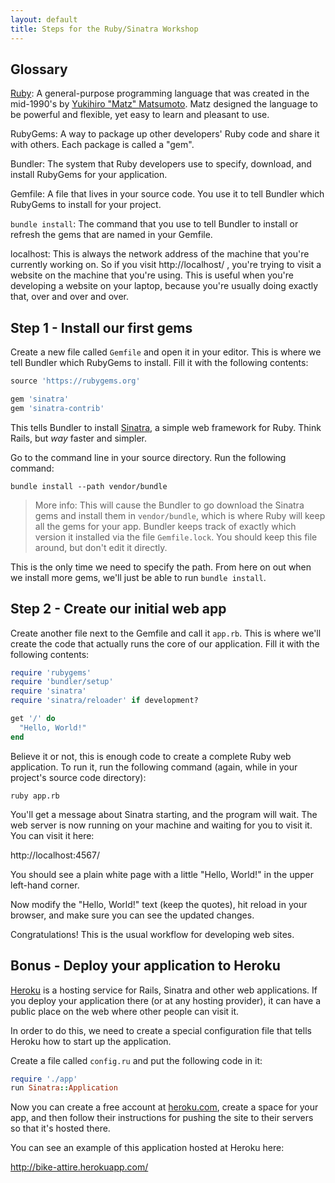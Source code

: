 ```yaml
---
layout: default
title: Steps for the Ruby/Sinatra Workshop
---
```


## Glossary

[Ruby](https://www.ruby-lang.org/en/): A general-purpose programming language that was created in the mid-1990's by [Yukihiro "Matz" Matsumoto](http://en.wikipedia.org/wiki/Yukihiro_Matsumoto). Matz designed the language to be powerful and flexible, yet easy to learn and pleasant to use.

RubyGems: A way to package up other developers' Ruby code and share it with others. Each package is called a "gem".

Bundler: The system that Ruby developers use to specify, download, and install RubyGems for your application.

Gemfile: A file that lives in your source code. You use it to tell Bundler which RubyGems to install for your project.

`bundle install`: The command that you use to tell Bundler to install or refresh the gems that are named in your Gemfile.

localhost: This is always the network address of the machine that you're currently working on. So if you visit http://localhost/ , you're trying to visit a website on the machine that you're using. This is useful when you're developing a website on your laptop, because you're usually doing exactly that, over and over and over.

## Step 1 - Install our first gems

Create a new file called `Gemfile` and open it in your editor. This is where we tell Bundler which RubyGems to install. Fill it with the following contents:

```ruby
source 'https://rubygems.org'

gem 'sinatra'
gem 'sinatra-contrib'
```

This tells Bundler to install [Sinatra](http://www.sinatrarb.com/), a simple web framework for Ruby. Think Rails, but *way* faster and simpler.

Go to the command line in your source directory. Run the following command:

```
bundle install --path vendor/bundle
```

> More info: This will cause the Bundler to go download the Sinatra gems and install them in `vendor/bundle`, which is where Ruby will keep all the gems for your app. Bundler keeps track of exactly which version it installed via the file `Gemfile.lock`. You should keep this file around, but don't edit it directly.

This is the only time we need to specify the path. From here on out when we install more gems, we'll just be able to run `bundle install`.

## Step 2 - Create our initial web app

Create another file next to the Gemfile and call it `app.rb`. This is where we'll create the code that actually runs the core of our application. Fill it with the following contents:

```ruby
require 'rubygems'
require 'bundler/setup'
require 'sinatra'
require 'sinatra/reloader' if development?

get '/' do
  "Hello, World!"
end
```

Believe it or not, this is enough code to create a complete Ruby web application. To run it, run the following command (again, while in your project's source code directory):

```
ruby app.rb
```

You'll get a message about Sinatra starting, and the program will wait. The web server is now running on your machine and waiting for you to visit it. You can visit it here:

http://localhost:4567/

You should see a plain white page with a little "Hello, World!" in the upper left-hand corner.

Now modify the "Hello, World!" text (keep the quotes), hit reload in your browser, and make sure you can see the updated changes.

Congratulations! This is the usual workflow for developing web sites. 


## Bonus - Deploy your application to Heroku

[Heroku](http://heroku.com) is a hosting service for Rails, Sinatra and other web applications. If you deploy your application there (or at any hosting provider), it can have a public place on the web where other people can visit it. 

In order to do this, we need to create a special configuration file that tells Heroku how to start up the application.

Create a file called `config.ru` and put the following code in it:

```ruby
require './app'
run Sinatra::Application
```

Now you can create a free account at [heroku.com](heroku.com), create a space for your app, and then follow their instructions for pushing the site to their servers so that it's hosted there. 

You can see an example of this application hosted at Heroku here: 

http://bike-attire.herokuapp.com/
